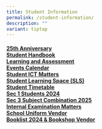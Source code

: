 ```yaml
---
title: Student Information
permalink: /student-information/
description: ""
variant: tiptap
---
```

<h4><a href="/student-information/25th-anniversary/25th-anniversary/" rel="noopener noreferrer nofollow" target=""><u>25th Anniversary</u></a><u><br></u><a href="/student-information/student-handbook" rel="noopener noreferrer nofollow" target=""><u>Student Handbook</u></a><u><br></u><a href="/student-information/learning-and-assessment" rel="noopener noreferrer nofollow" target=""><u>Learning and Assessment</u></a><u><br></u><a href="/student-information/events-calendar" rel="noopener noreferrer nofollow" target=""><u>Events Calendar</u></a><u><br></u><a href="/student-information/student-ict-matters" rel="noopener noreferrer nofollow" target=""><u>Student ICT Matters</u></a><u><br></u><a href="/student-information/student-learning-space-sls" rel="noopener noreferrer nofollow" target=""><u>Student Learning Space (SLS)</u></a><u><br></u><a href="/student-information/student-timetable" rel="noopener noreferrer nofollow" target=""><u>Student Timetable</u></a><u><br></u><a href="/student-information/sec-1-students-2024" rel="noopener noreferrer nofollow" target=""><u>Sec 1 Students 2024</u></a><u><br></u><a href="/student-information/sec-3-subject-combination-2025/" rel="noopener noreferrer nofollow" target=""><u>Sec 3 Subject Combination 2025</u></a><u><br></u><a href="/student-information/internal-examination-matters" rel="noopener noreferrer nofollow" target=""><u>Internal Examination Matters</u></a><u><br></u><a href="/student-information/uniform-vendor" rel="noopener noreferrer nofollow" target=""><u>School Uniform Vendor</u></a><u><br></u><a href="/student-information/booklist-2024-n-bookshop-vendor" rel="noopener noreferrer nofollow" target=""><u>Booklist 2024 &amp; Bookshop Vendor</u></a><u><br></u></h4>
<p></p>
